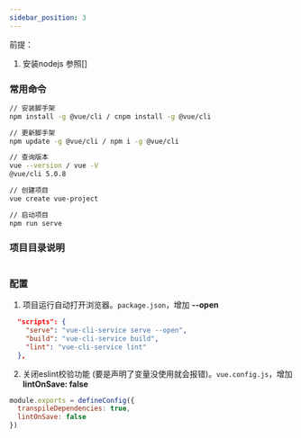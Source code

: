 ```yaml
---
sidebar_position: 3
---
```


前提：
1. 安装nodejs 参照[]


### 常用命令
```bash
// 安装脚手架
npm install -g @vue/cli / cnpm install -g @vue/cli

// 更新脚手架
npm update -g @vue/cli / npm i -g @vue/cli

// 查询版本
vue --version / vue -V
@vue/cli 5.0.8

// 创建项目
vue create vue-project

// 启动项目
npm run serve
```


### 项目目录说明
```
```


### 配置
1. 项目运行自动打开浏览器。`package.json`，增加 **--open**
```json
  "scripts": {
    "serve": "vue-cli-service serve --open",
    "build": "vue-cli-service build",
    "lint": "vue-cli-service lint"
  },
```
2. 关闭eslint校验功能 (要是声明了变量没使用就会报错)。`vue.config.js`，增加 **lintOnSave: false**
```js
module.exports = defineConfig({
  transpileDependencies: true,
  lintOnSave: false
})
```



